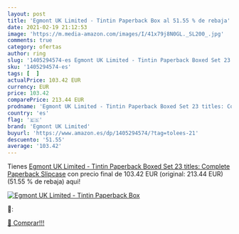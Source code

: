 ```yaml
---
layout: post
title: 'Egmont UK Limited - Tintin Paperback Box al 51.55 % de rebaja'
date: 2021-02-19 21:12:53
image: 'https://m.media-amazon.com/images/I/41x79j8N0GL._SL200_.jpg'
comments: true
category: ofertas
author: ring
slug: '1405294574-es Egmont UK Limited - Tintin Paperback Boxed Set 23 titles:...'
sku: '1405294574-es'
tags: [  ]
actualPrice: 103.42 EUR
currency: EUR
price: 103.42
comparePrice: 213.44 EUR
prodname: 'Egmont UK Limited - Tintin Paperback Boxed Set 23 titles: Complete Paperback Slipcase'
country: 'es'
flag: '🇪🇸'
brand: 'Egmont UK Limited'
buyurl: 'https://www.amazon.es/dp/1405294574/?tag=tolees-21'
descuento: '51.55'
average: '103.42'
---
```


Tienes [Egmont UK Limited - Tintin Paperback Boxed Set 23 titles: Complete Paperback Slipcase](https://www.amazon.es/dp/1405294574/?tag=tolees-21) con precio final de  103.42 EUR (original: 213.44 EUR) (51.55 %  de rebaja) aqui!

[![Egmont UK Limited - Tintin Paperback Box](https://m.media-amazon.com/images/I/41x79j8N0GL._SL200_.jpg)](https://www.amazon.es/dp/1405294574/?tag=tolees-21)

🔎:


[🛒 Comprar!!!](https://www.amazon.es/dp/1405294574/?tag=tolees-21)
